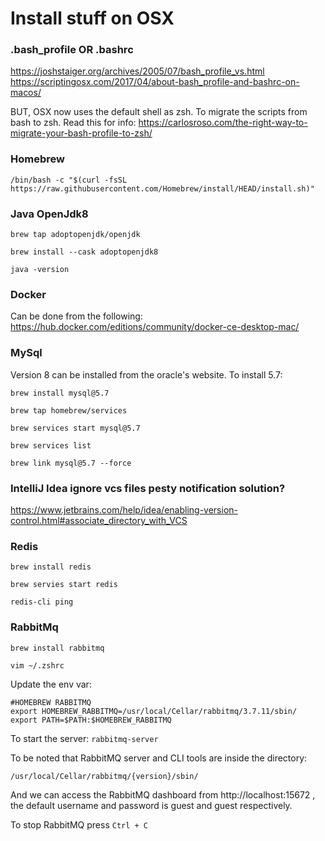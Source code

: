 # Install stuff on OSX

### .bash_profile OR .bashrc
https://joshstaiger.org/archives/2005/07/bash_profile_vs.html
https://scriptingosx.com/2017/04/about-bash_profile-and-bashrc-on-macos/

BUT, OSX now uses the default shell as zsh. To migrate the scripts from bash to zsh. Read this for info:
https://carlosroso.com/the-right-way-to-migrate-your-bash-profile-to-zsh/

### Homebrew
`/bin/bash -c "$(curl -fsSL https://raw.githubusercontent.com/Homebrew/install/HEAD/install.sh)"`


### Java OpenJdk8
`brew tap adoptopenjdk/openjdk`

`brew install --cask adoptopenjdk8`

`java -version`


### Docker
Can be done from the following:
https://hub.docker.com/editions/community/docker-ce-desktop-mac/


### MySql
Version 8 can be installed from the oracle's website. To install 5.7:

`brew install mysql@5.7`

`brew tap homebrew/services`

`brew services start mysql@5.7`

`brew services list`

`brew link mysql@5.7 --force`

### IntelliJ Idea ignore vcs files pesty notification solution?
https://www.jetbrains.com/help/idea/enabling-version-control.html#associate_directory_with_VCS


### Redis
`brew install redis`

`brew servies start redis`

`redis-cli ping`


### RabbitMq
`brew install rabbitmq`

`vim ~/.zshrc`

Update the env var:
```
#HOMEBREW RABBITMQ
export HOMEBREW_RABBITMQ=/usr/local/Cellar/rabbitmq/3.7.11/sbin/
export PATH=$PATH:$HOMEBREW_RABBITMQ
```

To start the server: `rabbitmq-server`

To be noted that RabbitMQ server and CLI tools are inside the directory:

`/usr/local/Cellar/rabbitmq/{version}/sbin/` 

And we can access the RabbitMQ dashboard from http://localhost:15672 ,
the default username and password is guest and guest respectively.

To stop RabbitMQ press `Ctrl + C`